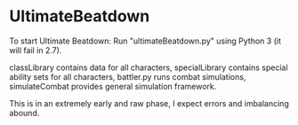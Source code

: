 # UltimateBeatdown

To start Ultimate Beatdown:
Run "ultimateBeatdown.py" using Python 3 (it will fail in 2.7).
 
classLibrary contains data for all characters, 
specialLibrary contains special ability sets for all characters,
battler.py runs combat simulations,
simulateCombat provides general simulation framework. 

This is in an extremely early and raw phase, I expect errors and imbalancing abound.
